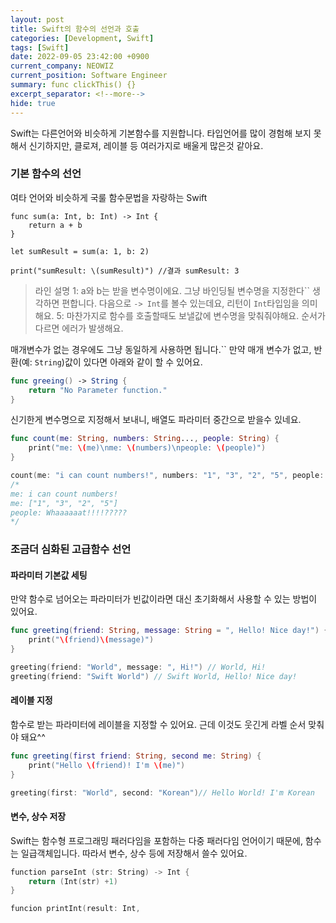 ```yaml
---
layout: post
title: Swift의 함수의 선언과 호출
categories: [Development, Swift]
tags: [Swift]
date: 2022-09-05 23:42:00 +0900
current_company: NEOWIZ
current_position: Software Engineer
summary: func clickThis() {}
excerpt_separator: <!--more-->
hide: true
---
```

Swift는 다른언어와 비슷하게 기본함수를 지원합니다.
타입언어를 많이 경험해 보지 못해서 신기하지만, 클로져, 레이블 등 여러가지로 배울게 많은것 같아요.
<!--more-->

### 기본 함수의 선언

여타 언어와 비슷하게 국룰 함수문법을 자랑하는 Swift
```swift{1,5}
func sum(a: Int, b: Int) -> Int {
    return a + b
}

let sumResult = sum(a: 1, b: 2)

print("sumResult: \(sumResult)") //결과 sumResult: 3
```

> 라인 설명
> 1: a와 b는 받을 변수명이에요. 그냥 바인딩될 변수명을 지정한다`` 생각하면 편합니다. 다음으로 `-> Int`를 볼수 있는데요, 리턴이 `Int`타입임을 의미해요.
> 5: 마찬가지로 함수를 호출할때도 보낼값에 변수명을 맞춰줘야해요. 순서가다르면 에러가 발생해요.

매개변수가 없는 경우에도 그냥 동일하게 사용하면 됩니다.``
만약 매개 변수가 없고, 반환(예: `String`)값이 있다면 아래와 같이 할 수 있어요.

```swift
func greeing() -> String {
    return "No Parameter function."
}
```

신기한게 변수명으로 지정해서 보내니, 배열도 파라미터 중간으로 받을수 있네요.
```swift
func count(me: String, numbers: String..., people: String) {
    print("me: \(me)\nme: \(numbers)\npeople: \(people)")
}

count(me: "i can count numbers!", numbers: "1", "3", "2", "5", people: "Whaaaaaat!!!!?????")
/*
me: i can count numbers!
me: ["1", "3", "2", "5"]
people: Whaaaaaat!!!!?????
*/
```

### 조금더 심화된 고급함수 선언

#### 파라미터 기본값 세팅

만약 함수로 넘어오는 파라미터가 빈값이라면 대신 초기화해서 사용할 수 있는 방법이 있어요.
```swift
func greeting(friend: String, message: String = ", Hello! Nice day!") {
    print("\(friend)\(message)")
}

greeting(friend: "World", message: ", Hi!") // World, Hi!
greeting(friend: "Swift World") // Swift World, Hello! Nice day!
```

#### 레이블 지정

함수로 받는 파라미터에 레이블을 지정할 수 있어요.
근데 이것도 웃긴게 라벨 순서 맞춰야 돼요^^

```swift
func greeting(first friend: String, second me: String) {
    print("Hello \(friend)! I'm \(me)")
}

greeting(first: "World", second: "Korean")// Hello World! I'm Korean
```

#### 변수, 상수 저장

Swift는 함수형 프로그래밍 패러다임을 포함하는 다중 패러다임 언어이기 때문에, 함수는 일급객체입니다.
따라서 변수, 상수 등에 저장해서 쓸수 있어요.

```swift
function parseInt (str: String) -> Int {
    return (Int(str) +1)
}

funcion printInt(result: Int, 
```
